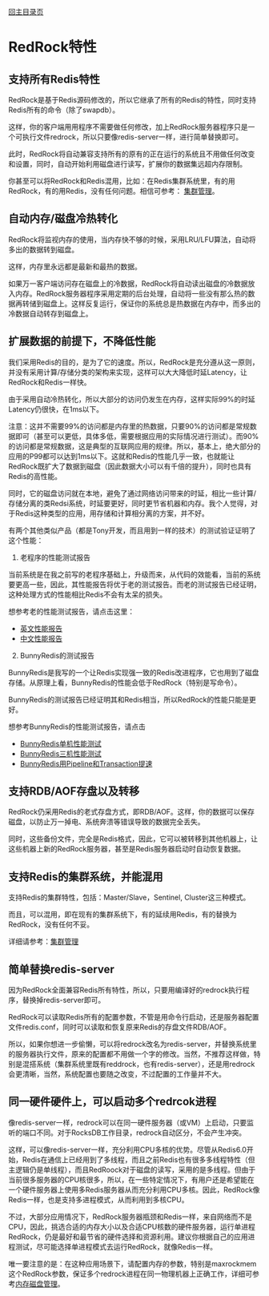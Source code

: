[回主目录页](../README.md)

# RedRock特性

## 支持所有Redis特性

RedRock是基于Redis源码修改的，所以它继承了所有的Redis的特性，同时支持Redis所有的命令（除了swapdb）。

这样，你的客户端用用程序不需要做任何修改，加上RedRock服务器程序只是一个可执行文件redrock，所以只要像redis-server一样，进行简单替换即可。

此时，RedRock将自动兼容支持所有的原有的正在运行的系统且不用做任何改变和设置，同时，自动开始利用磁盘进行读写，扩展你的数据集远超内存限制。

你甚至可以将RedRock和Redis混用，比如：在Redis集群系统里，有的用RedRock，有的用Redis，没有任何问题。相信可参考： [集群管理](cluster.md)。

## 自动内存/磁盘冷热转化

RedRock将监视内存的使用，当内存快不够的时候，采用LRU/LFU算法，自动将多出的数据转到磁盘。

这样，内存里永远都是最新和最热的数据。

如果万一客户端访问存在磁盘上的冷数据，RedRock将自动读出磁盘的冷数据放入内存。RedRock服务器程序采用定期的后台处理，自动将一些没有那么热的数据再转储到磁盘上。这样反复运行，保证你的系统总是热数据在内存中，而多出的冷数据自动转存到磁盘上。

## 扩展数据的前提下，不降低性能

我们采用Redis的目的，是为了它的速度。所以，RedRock是充分遵从这一原则，并没有采用计算/存储分类的架构来实现，这样可以大大降低时延Latency，让RedRock和Redis一样快。

由于采用自动冷热转化，所以大部分的访问仍发生在内存，这样实际99%的时延Latency仍很快，在1ms以下。

注意：这并不需要99%的访问都是内存里的热数据，只要90%的访问都是常规数据即可（甚至可以更低，具体多低，需要根据应用的实际情况进行测试）。而90%的访问都是常规数据，这是典型的互联网应用的规律。所以，基本上，绝大部分的应用的P99都可以达到1ms以下。这就和Redis的性能几乎一致，也就能让RedRock既扩大了数据到磁盘（因此数据大小可以有千倍的提升），同时也具有Redis的高性能。

同时，它的磁盘访问就在本地，避免了通过网络访问带来的时延，相比一些计算/存储分离的类Redsi系统，时延要更好，同时更节省机器和内存。我个人觉得，对于Redis这种类型的应用，用存储和计算相分离的方案，并不好。

有两个其他类似产品（都是Tony开发，而且用到一样的技术）的测试验证证明了这个性能：

1. 老程序的性能测试报告

当前系统是在我之前写的老程序基础上，升级而来，从代码的效能看，当前的系统要更高一些，因此，其性能报告将优于老的测试报告。而老的测试报告已经证明，这种处理方式的性能相比Redis不会有太呆的损失。

想参考老的性能测试报告，请点击这里：
* [英文性能报告](https://github.com/szstonelee/redrock_old/blob/master/documents/performance_en.md)
* [中文性能报告](https://github.com/szstonelee/redrock_old/blob/master/documents/performance_cn.md)

2. BunnyRedis的测试报告

BunnyRedis是我写的一个让Redis实现强一致的Redis改进程序，它也用到了磁盘存储。从原理上看，BunnyRedis的性能会低于RedRock（特别是写命令）。

BunnyRedis的测试报告已经证明其和Redis相当，所以RedRock的性能只能是更好。

想参考BunnyRedis的性能测试报告，请点击
* [BunnyRedis单机性能测试](https://github.com/szstonelee/bunnyredis/wiki/One-node-benchmark)
* [BunnyRedis三机性能测试](https://github.com/szstonelee/bunnyredis/wiki/Three-nodes-benchmark)
* [BunnyRedis用Pipeline和Transaction提速](https://github.com/szstonelee/bunnyredis/wiki/Improve-by-pipeline-transaction)

## 支持RDB/AOF存盘以及转移

RedRock仍采用Redis的老式存盘方式，即RDB/AOF。这样，你的数据可以保存磁盘，以防止万一掉电、系统奔溃等错误导致的数据完全丢失。

同时，这些备份文件，完全是Redis格式，因此，它可以被转移到其他机器上，让这些机器上新的RedRock服务器，甚至是Redis服务器启动时自动恢复数据。

## 支持Redis的集群系统，并能混用

支持Redis的集群特性，包括：Master/Slave，Sentinel, Cluster这三种模式。

而且，可以混用，即在现有的集群系统下，有的延续用Redis，有的替换为RedRock，没有任何不妥。

详细请参考：[集群管理](cluster.md)

## 简单替换redis-server

因为RedRock全面兼容Redis所有特性，所以，只要用编译好的redrock执行程序，替换掉redis-server即可。

RedRock可以读取Redis所有的配置参数，不管是用命令行启动，还是服务器配置文件redis.conf，同时可以读取和恢复原来Redis的存盘文件RDB/AOF。

所以，如果你想进一步偷懒，可以将redrock改名为redis-server，并替换系统里的服务器执行文件，原来的配置都不用做一个字的修改。当然，不推荐这样做，特别是混搭系统（集群系统里既有reddrock，也有redis-server），还是用redrock会更清晰，当然，系统配置也要随之改变，不过配置的工作量并不大。

## 同一硬件硬件上，可以启动多个redrcok进程

像redis-server一样，redrock可以在同一硬件服务器（或VM）上启动，只要监听的端口不同。对于RocksDB工作目录，redrock自动区分，不会产生冲突。

这样，可以像redis-server一样，充分利用CPU多核的优势。尽管从Redis6.0开始，Redis在通信上已经用到了多线程，而且之前Redis也有很多多线程特性（但主逻辑仍是单线程），而且RedRoock对于磁盘的读写，采用的是多线程。但由于当前很多服务器的CPU核很多，所以，在一些特定情况下，有用户还是希望能在一个硬件服务器上使用多Redis服务器从而充分利用CPU多核。因此，RedRock像Redis一样，也是支持多进程模式，从而利用到多核CPU。

不过，大部分应用情况下，RedRock服务器瓶颈和Redis一样，来自网络而不是CPU，因此，挑选合适的内存大小以及合适CPU核数的硬件服务器，运行单进程RedRock，仍是最好和最节省的硬件选择和资源利用。建议你根据自己的应用进程测试，尽可能选择单进程模式去运行RedRock，就像Redis一样。

唯一要注意的是：在这种应用场景下，请配置内存的参数，特别是maxrockmem这个RedRock参数，保证多个redrock进程在同一物理机器上正确工作，详细可参考[内存磁盘管理](memory.md)。

